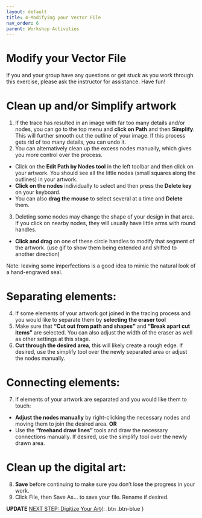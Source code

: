 ```yaml
---
layout: default
title: 4-Modifying your Vector File
nav_order: 6
parent: Workshop Activities
---
```

# Modify your Vector File

If you and your group have any questions or get stuck as you work through this exercise, please ask the instructor for assistance.  Have fun!

# Clean up and/or Simplify artwork

1. If the trace has resulted in an image with far too many details and/or nodes, you can go to the top menu and **click on Path** and then **Simplify**. This will further smooth out the outline of your image. If this process gets rid of too many details, you can undo it. 
2. You can alternatively clean up the excess nodes manually, which gives you more control over the process.
- Click on the **Edit Path by Nodes tool** in the left toolbar and then click on your artwork. You should see all the little nodes (small squares along the outlines) in your artwork.
- **Click on the nodes** individually to select and then press the **Delete key** on your keyboard.
- You can also **drag the mouse** to select several at a time and **Delete** them. 
3. Deleting some nodes may change the shape of your design in that area. If you click on nearby nodes, they will usually have little arms with round handles.
- **Click and drag** on one of these circle handles to modify that segment of the artwork. (use gif to show them being extended and shifted to another direction)

Note: leaving some imperfections is a good idea to mimic the natural look of a hand-engraved seal.

# Separating elements:

4. If some elements of your artwork got joined in the tracing process and you would like to separate them by **selecting the eraser tool**
5. Make sure that **“Cut out from path and shapes”** and **“Break apart cut items”** are selected. You can also adjust the width of the eraser as well as other settings at this stage. 
6. **Cut through the desired area**, this will likely create a rough edge. If desired, use the simplify tool over the newly separated area or adjust the nodes manually. 

# Connecting elements:

7. If elements of your artwork are separated and you would like them to touch:
- **Adjust the nodes manually** by right-clicking the necessary nodes and moving them to join the desired area. 
**OR**
- Use the **“freehand draw lines”** tools and draw the necessary connections manually. If desired,  use the simplify tool over the newly drawn area.  

# Clean up the digital art:

8. **Save** before continuing to make sure you don’t lose the progress in your work.
10. Click File, then Save As… to save your file. Rename if desired.

**UPDATE**
[NEXT STEP: Digitize Your Art](digitize-art.html){: .btn .btn-blue }
